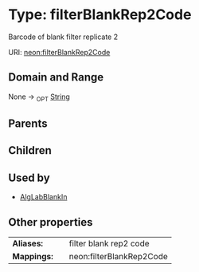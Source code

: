 
# Type: filterBlankRep2Code


Barcode of blank filter replicate 2

URI: [neon:filterBlankRep2Code](https://data.neonscience.org/filterBlankRep2Code)


## Domain and Range

None ->  <sub>OPT</sub> [String](types/String.md)

## Parents


## Children


## Used by

 * [AlgLabBlankIn](AlgLabBlankIn.md)

## Other properties

|  |  |  |
| --- | --- | --- |
| **Aliases:** | | filter blank rep2 code |
| **Mappings:** | | neon:filterBlankRep2Code |

